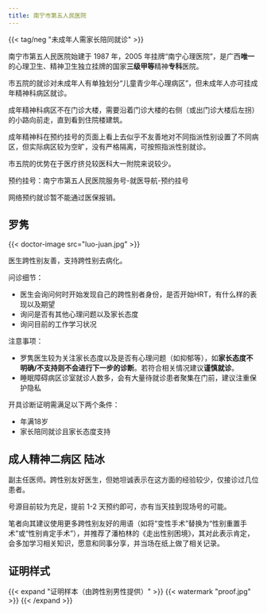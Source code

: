 ```yaml
---
title: 南宁市第五人民医院
---
```


{{< tag/neg "未成年人需家长陪同就诊" >}}

南宁市第五人民医院始建于 1987 年，2005 年挂牌“南宁心理医院”，是广西**唯一**的心理卫生、精神卫生独立挂牌的国家**三级甲等**精神**专科**医院。

市五院的就诊对未成年人有单独划分“儿童青少年心理病区”，但未成年人亦可挂成年精神科病区就诊。

成年精神科病区不在门诊大楼，需要沿着门诊大楼的右侧（或出门诊大楼后左拐）的小路向前走，直到看到住院楼建筑。

成年精神科在预约挂号的页面上看上去似乎不友善地对不同指派性别设置了不同病区，但实际病区较为空旷，没有严格隔离，可按照指派性别就诊。

市五院的优势在于医疗挤兑较医科大一附院来说较少。

预约挂号：南宁市第五人民医院服务号-就医导航-预约挂号

网络预约就诊暂不能通过医保报销。

## 罗隽

{{< doctor-image src="luo-juan.jpg" >}}

医生跨性别友善，支持跨性别去病化。

问诊细节：

- 医生会询问何时开始发现自己的跨性别者身份，是否开始HRT，有什么样的表现以及期望
- 询问是否有其他心理问题以及家长态度
- 询问目前的工作学习状况 

注意事项：

- 罗隽医生较为关注家长态度以及是否有心理问题（如抑郁等），如**家长态度不明确/不支持则不会进行下一步的诊断**。若符合相关情况建议**谨慎就诊**。
- 睡眠障碍病区诊室就诊人数多，会有大量待就诊患者聚集在门前，建议注重保护隐私

开具诊断证明需满足以下两个条件：

- 年满18岁
- 家长陪同就诊且家长态度支持

## 成人精神二病区 陆冰

副主任医师。跨性别友好医生，但她坦诚表示在这方面的经验较少，仅接诊过几位患者。

号源目前较为充足，提前 1-2 天预约即可，亦有当天挂到现场号的可能。

笔者向其建议使用更多跨性别友好的用语（如将“变性手术”替换为“性别重置手术”或“性别肯定手术”），并推荐了潘柏林的《走出性别困境》，其对此表示肯定，会多加学习相关知识，愿意和同事分享，并当场在纸上做了相关记录。

## 证明样式

{{< expand "证明样本（由跨性别男性提供）" >}} {{< watermark "proof.jpg" >}}  {{< /expand >}}

